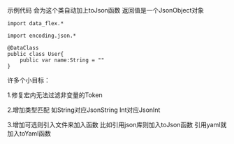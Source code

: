 示例代码 会为这个类自动加上toJson函数 返回值是一个JsonObject对象

```
import data_flex.*

import encoding.json.*

@DataClass
public class User{
    public var name:String = "" 
}
```


许多个小目标：

1.修复宏内无法过滤非变量的Token

2.增加类型匹配 如String对应JsonString Int对应JsonInt

3.增加可选则引入文件来加入函数 比如引用json库则加入toJson函数 引用yaml就加入toYaml函数
